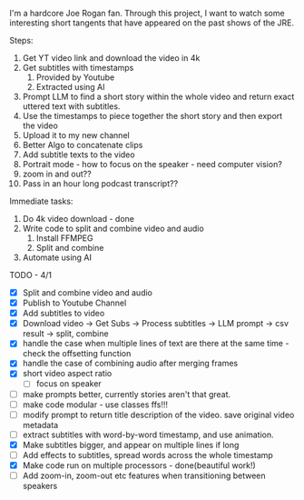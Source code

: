 I'm a hardcore Joe Rogan fan. Through this project, I want to watch some interesting short tangents that have appeared on the past shows of the JRE.

Steps:
1. Get YT video link and download the video in 4k
2. Get subtitles with timestamps
    1. Provided by Youtube
    2. Extracted using AI
3. Prompt LLM to find a short story within the whole video and return exact uttered text with subtitles.
4. Use the timestamps to piece together the short story and then export the video
5. Upload it to my new channel
6. Better Algo to concatenate clips
7. Add subtitle texts to the video
8. Portrait mode - how to focus on the speaker - need computer vision?
9. zoom in and out??
10. Pass in an hour long podcast transcript??


Immediate tasks:
1. Do 4k video download - done
2. Write code to split and combine video and audio
    1. Install FFMPEG
    2. Split and combine 
3. Automate using AI

TODO - 4/1
- [x] Split and combine video and audio
- [x] Publish to Youtube Channel
- [x] Add subtitles to video
- [x] Download video -> Get Subs -> Process subtitles -> LLM prompt -> csv result -> split, combine
- [x] handle the case when multiple lines of text are there at the same time - check the offsetting function
- [x] handle the case of combining audio after merging frames
- [x] short video aspect ratio
    - [ ] focus on speaker
- [ ] make prompts better, currently stories aren't that great.
- [ ] make code modular - use classes ffs!!!
- [ ] modify prompt to return title description of the video. save original video metadata
- [ ] extract subtitles with word-by-word timestamp, and use animation.
- [x] Make subtitles bigger, and appear on multiple lines if long
- [ ] Add effects to subtitles, spread words across the whole timestamp
- [x] Make code run on multiple processors - done(beautiful work!)
- [ ] Add zoom-in, zoom-out etc features when transitioning between speakers